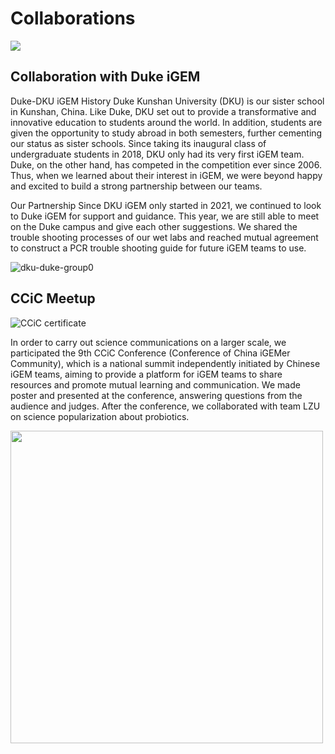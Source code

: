 <div class="h1-bg">
    <h1 class>Collaborations</h1>
    <img src="https://static.igem.wiki/teams/4161/wiki/collab-title.jpg" />
</div>

## Collaboration with Duke iGEM

Duke-DKU iGEM History
Duke Kunshan University (DKU) is our sister school in Kunshan, China. Like Duke, DKU set out to provide a transformative and innovative education to students around the world. In addition, students are given the opportunity to study abroad in both semesters, further cementing our status as sister schools. Since taking its inaugural class of undergraduate students in 2018, DKU only had its very first iGEM team. Duke, on the other hand, has competed in the competition ever since 2006. Thus, when we learned about their interest in iGEM, we were beyond happy and excited to build a strong partnership between our teams.

Our Partnership
Since DKU iGEM only started in 2021, we continued to look to Duke iGEM for support and guidance. This year, we are still able to meet on the Duke campus and give each other suggestions. We shared the trouble shooting processes of our wet labs and reached mutual agreement to construct a PCR trouble shooting guide for future iGEM teams to use. 

![dku-duke-group0](https://static.igem.wiki/teams/4161/wiki/dku-duke-group0.jpeg)


## CCiC Meetup

![CCiC certificate](https://static.igem.wiki/teams/4161/wiki/dkucciccertificate.jpg)

In order to carry out science communications on a larger scale, we participated
the 9th CCiC Conference (Conference of China iGEMer Community), which is a
national summit independently initiated by Chinese iGEM teams, aiming to
provide a platform for iGEM teams to share resources and promote mutual
learning and communication. We made poster and presented at the conference,
answering questions from the audience and judges. After the conference, we
collaborated with team LZU on science popularization about probiotics.

<img src="https://static.igem.wiki/teams/4161/wiki/ccic-meeting.png"
width="500"/>





